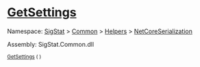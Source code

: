 # [GetSettings](./NetCoreSerializationHelper-100664080.md)

Namespace: [SigStat]() > [Common](./../../../README.md) > [Helpers](./../../README.md) > [NetCoreSerialization](./../README.md)

Assembly: SigStat.Common.dll

<sub>[GetSettings](./NetCoreSerializationHelper-100664080.md) (  )         <div style = "text-align: right" ></div></sub>
